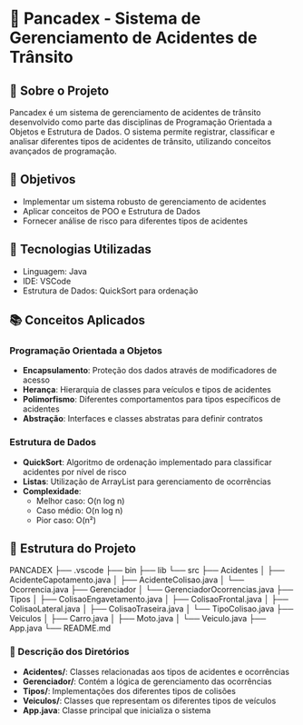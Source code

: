# 🚗 Pancadex - Sistema de Gerenciamento de Acidentes de Trânsito

## 📝 Sobre o Projeto
Pancadex é um sistema de gerenciamento de acidentes de trânsito desenvolvido como parte das disciplinas de Programação Orientada a Objetos e Estrutura de Dados. O sistema permite registrar, classificar e analisar diferentes tipos de acidentes de trânsito, utilizando conceitos avançados de programação.

## 🎯 Objetivos
- Implementar um sistema robusto de gerenciamento de acidentes
- Aplicar conceitos de POO e Estrutura de Dados
- Fornecer análise de risco para diferentes tipos de acidentes

## 🔧 Tecnologias Utilizadas
- Linguagem: Java
- IDE: VSCode
- Estrutura de Dados: QuickSort para ordenação

## 📚 Conceitos Aplicados

### Programação Orientada a Objetos
- **Encapsulamento**: Proteção dos dados através de modificadores de acesso
- **Herança**: Hierarquia de classes para veículos e tipos de acidentes
- **Polimorfismo**: Diferentes comportamentos para tipos específicos de acidentes
- **Abstração**: Interfaces e classes abstratas para definir contratos

### Estrutura de Dados
- **QuickSort**: Algoritmo de ordenação implementado para classificar acidentes por nível de risco
- **Listas**: Utilização de ArrayList para gerenciamento de ocorrências
- **Complexidade**:
  - Melhor caso: O(n log n)
  - Caso médio: O(n log n)
  - Pior caso: O(n²)

## 📁 Estrutura do Projeto


PANCADEX ├── .vscode ├── bin ├── lib └── src ├── Acidentes │ ├── AcidenteCapotamento.java │ ├── AcidenteColisao.java │ └── Ocorrencia.java ├── Gerenciador │ └── GerenciadorOcorrencias.java ├── Tipos │ ├── ColisaoEngavetamento.java │ ├── ColisaoFrontal.java │ ├── ColisaoLateral.java │ ├── ColisaoTraseira.java │ └── TipoColisao.java ├── Veiculos │ ├── Carro.java │ ├── Moto.java │ └── Veiculo.java ├── App.java └── README.md


### 📂 Descrição dos Diretórios

- **Acidentes/**: Classes relacionadas aos tipos de acidentes e ocorrências
- **Gerenciador/**: Contém a lógica de gerenciamento das ocorrências
- **Tipos/**: Implementações dos diferentes tipos de colisões
- **Veiculos/**: Classes que representam os diferentes tipos de veículos
- **App.java**: Classe principal que inicializa o sistema
